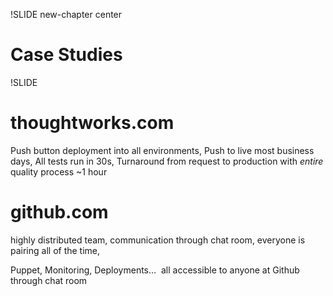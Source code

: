 !SLIDE new-chapter center

# Case Studies

!SLIDE

# thoughtworks.com

Push button deployment into all environments,
Push to live most business days,
All tests run in 30s,
Turnaround from request to production with *entire* quality process ~1 hour


# github.com

highly distributed team,
communication through chat room,
everyone is pairing all of the time,

Puppet, Monitoring, Deployments…  all accessible to anyone at Github through chat room
